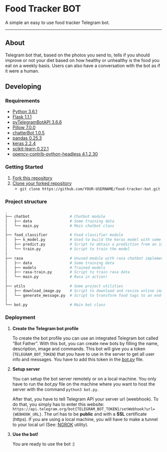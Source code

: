 # Food Tracker BOT
A simple an easy to use food tracker Telegram bot.

---

## About

Telegram bot that, based on the photos you send to, tells if you should improve or not your diet based on how healthy or unhealthy is the food you eat on a weekly basis. Users can also have a conversation with the bot as if it were a human.

## Developing

### Requirements

- [Python 3.6.1](https://www.python.org/downloads/release/python-361/)
- [Flask 1.1.1](https://www.palletsprojects.com/p/flask/)
- [pyTelegramBotAPI 3.6.6](https://github.com/eternnoir/pyTelegramBotAPI)
- [Pillow 7.0.0](https://pillow.readthedocs.io/en/stable/index.html)
- [chatterBot 1.0.5](https://chatterbot.readthedocs.io/en/stable/quickstart.html)
- [pandas 0.25.3](https://pandas.pydata.org/)
- [keras 2.2.4](https://keras.io/)
- [scikit-learn 0.22.1](https://scikit-learn.org/stable/)
- [opencv-contrib-python-headless 4.1.2.30](https://pypi.org/project/opencv-contrib-python-headless/)

### Getting Started

1. [Fork this repository](https://help.github.com/en/articles/fork-a-repo)
2. [Clone your forked repository](https://help.github.com/en/articles/fork-a-repo#step-2-create-a-local-clone-of-your-fork)
   - `git clone https://github.com/YOUR-USERNAME/food-tracker-bot.git`
   
### Project structure

```bash
.
├── chatbot                  # Chatbot module
│   ├── data                 # Some training data
│   └── main.py              # Main chatbot class
│
├── food_classifier          # Food classifier module
│   ├── k_model.py           # Used to build the keras model with some architectures to choose
│   ├── predict.py           # Script to obtain a prediction from an image
│   └── train.py             # Script to train the model
│
├── rasa                     # Unused module with rasa chatbot implementation
│   ├── data                 # Some training data
│   ├── models               # Trained models
│   ├── rasa-train.py        # Script to train rasa data
│   └── main.py              # Rasa in action!
│
├── utils                    # Some project utilities
│   ├── download_image.py    # Script to download and resize online image
│   └── generate_message.py  # Script to transform food tags to an end-user message
│
└── bot.py                   # Main bot class
```
   
### Deployment

1. __Create the Telegram bot profile__

   To create the bot profile you can use an integrated Telegram bot called “Bot Father”. With this bot, you can create new bots by filling the name, description, image and commands. This bot will give you a token (```TELEGRAM_BOT_TOKEN```) that you have to use in the server to get all user info and messages. You have to add this token in the [_bot.py_](https://github.com/mcalvog/food-tracker-bot/blob/master/bot.py) file.

2. __Setup server__

   You can setup the bot server remotely or on a local machine. You only have to run the _bot.py_ file on the machine where you want to host the server with the command ```python3 bot.py```.
   
   After that, you have to tell Telegram API your server url (weebhook). To do that, you simply has to enter this website: ```https://api.telegram.org/bot{TELEGRAM_BOT_TOKEN}/setWebhook?url={WEBHOOK_URL}```. The url has to be __public__ and with a __SSL__ certificate (https). If you are using a local machine, you will have to make a tunnel to your local url (See: [NGROK](https://ngrok.com/) utility).
   
3. __Use the bot!__

   You are ready to use the bot :)
